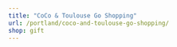 ```yaml
---
title: "CoCo & Toulouse Go Shopping"
url: /portland/coco-and-toulouse-go-shopping/
shop: gift
---
```

